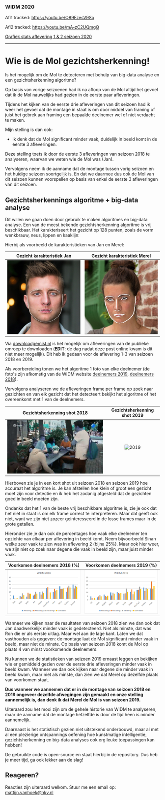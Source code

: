 ### WIDM 2020

Afl1 tracked: https://youtu.be/O89FzesV9So

Afl2 tracked: https://youtu.be/mA-zC2UQmgQ

[Grafiek stats aflevering 1 & 2 seizoen 2020](https://vega.github.io/editor/#/url/vega-lite/N4KABGBEDGD2B2AzAlgc0gLjMSA3ZApgO6bYwIAuy8ArrDQM4DqyAJhQBakAsADLwBooceFVr0GACQJoOFUgGZ+AX2UDwUVgEMKW0jnhaAtgVKRtugLQAmXtYUBOAGwEFWp4lbcAjAFYAHKzQ-goKBIjciAqsQQ6+iJBqGpBGWgBOANZmAEbpkOoQkATwcKzU6FigEIVwADawafqQFACeAA6mWJDwsEbUWrX5UCgEtaxmBG3IDLCspknVwrC1NEbw+hqLze2dUD19hoMFi8OEY2YdaTMI+ZvVkDNp8lgA2ndbabDZtyf3fbUAK0Y0A4GT0x1+MFqWgIDB+vygAK0yAypghJ0gWngyF08Mh2RoMRaeIxhk4WJJW1qBAQhEp9zE4Pe9wBsA4FOZAF10YUqBRqWZIHcFgzYMsqG1SG9fjhWh0zPt+kdTqNxl1Ltd1iLFrKdgrekqhpARucupNprN5jyyHLdpAAI40LF8nTIXBolWmqAAUjAuDFmV6xSNiAaqWeUAAdN4Eso7ty7pAAB5NW36g4DENnNVQc0zOZGvkCrqJdGQYmVbbyrqO50413urOqsy+-0NDJBrUaEXNHHFsDS+5MACSABEALJgWy2EmQADisIaFAIBDSrDAsDaYFQBD6MVVfoDHZM8A37rSYGyMjmYC0iGp5-KwY0CcKRDYnB4gmSABIGCDdz0Lo5AoNoGAwAB6CD3VQLRI1QHEOBobJI2QWAIP-DhAOgghYMsWocQIaDuEjXhSMjAEZnWY5zB0LQGAICg4UqRMLC0Gw7EcFw3A8Lw-ECYJQnCSJolieIpWZKoEUgDUxXWLosXrelCjzS0zDvB9V3KMBvGUn1D3bTtSD8aN7F4BxuDifxnBCbgAHZmW1aopMhWSbi6AkiT0oopnzO0NIIR94FQHTvNbI8jKwBxI2sJxvG4JRrG4OLrIcbwHEc60XIxNz5OEaFYW81SCwU+9Aq04LQutQpwsMk8eEjbhfG4fwnF8bx-G8OzvG8JxeDazLJOZQpcrMJEUTRYbc18tTSs0tJtN06r9LbQN6qwfxIwUexfCcBRrOseLfAUBzficiBsq2UaulZdlqKmnyLRKqAAqCkKloe2q1uDLATKS3htv8axjusew0t8QaZQe66oGpWlJoRaanv8sq3qqz6DO+vLvDIhKTr2jr-Dspq+ohs6suh1dNTMf4gUwsEipm57MVRir3rCzHjx+sAnEjJwgesBw7OF4GnGJ8zIZOS77hh7odDuxnkfU1mFsqj7EcgL6uby6K7KUBQ9u4exDsOtLJZ1SmrjksxPm+ZbHr85X5sWjnVu10hrEjXw7LS7b7IN0HfF4Inzecy3qa6RlFcdubytV9n7a1yKdM2rqer6vrnG8BRs9Di7w+thTsVxe3ipR53KusV2IvWsAyIcZxeD8BwA+ahx-CbvPsAL9yoE81hiVLpny7j7Sq8Tznk7sr2Ae2-hju8Wx-DJk5zu7jXZegAq4SHpXY7R8eMbd5PoqcCzfAvnrrH8TqO6cLvpZGqnC8RZFUWj2aXpVsfq7q7np7TjneyPgAYBG9g-HueVIC3QpLvGOX8K4hUPhrJOtd7BbT1l1RwdleB2RCMdCBG9n690gHDbECNpJlydqPSuv8sbGV5g3Vq3UhZE3ak4e+5MhpEKtiQ2mwJQRMg1lQ-ebMpx0PdlgXwpFkotVwQlM+HUG6EOkrLMkCs4GfxZog8RE9j61xxpGOyu0haHR6hfE6-huAqNcsQqBtsP7M1emI5B0lUHc2kZYlqpNvZ2X5g4awNicp2LMFHTRTjv60L0TXbm2dSKdX4AErOLU9anVXvGbsIBlBAA/view)

* * * 

# Wie is de Mol gezichtsherkenning!

Is het mogelijk om de Mol te detecteren met behulp van big-data analyse en een gezichtsherkenning algoritme?

Op basis van vorige seizoenen had ik na afloop van de Mol altijd het gevoel dat ik de Mol nauwelijks had gezien in de eerste paar afleveringen. 

Tijdens het kijken van de eerste drie afleveringen van dit seizoen had ik weer het gevoel dat de montage in staat is om door middel van framing of juist het gebrek aan framing een bepaalde deelnemer wel of niet verdacht te maken. 

Mijn stelling is dan ook:
* Ik denk dat de Mol significant minder vaak, duidelijk in beeld komt in de eerste 3 afleveringen.

Deze stelling toets ik door de eerste 3 afleveringen van seizoen 2018 te analyseren, waarvan we weten wie de Mol was (Jan). 

Vervolgens neem ik de aanname dat de montage tussen vorig seizoen en het huidige seizoen soortgelijk is. En dat we daarmee dus ook de Mol van dit seizoen kunnen voorspellen op basis van enkel de eerste 3 afleveringen van dit seizoen.

## Gezichtsherkennings algoritme + big-data analyse
Dit willen we gaan doen door gebruik te maken algoritmes en big-data analyse. Een van de meest bekende gezichtsherkenning algoritme is vrij beschikbaar. Het karakteriseert het gezicht op 128 punten, zoals de vorm wenkbrauw, neus, lippen en kaaklijn: 

Hierbij als voorbeeld de karakteristieken van Jan en Merel:

Gezicht karakteristiek Jan             |  Gezicht karakteristiek Merel
:-------------------------:|:-------------------------:
![2018](img/jan_2018.jpg "jan")  |  ![2019](img/merel_2019.jpg "merel")

Via [downloadgemist.nl](http://downloadgemist.nl) is het mogelijk om afleveringen van de publieke omroep te downloaden (**EDIT**: de dag nadat deze post online kwam is dit niet meer mogelijk). Dit heb ik gedaan voor de aflevering 1-3 van seizoen 2018 en 2019. 

Als voorbereiding tonen we het algoritme 1 foto van elke deelnemer (de foto's zijn afkomstig van de WIDM website [deelnemers 2019](https://wieisdemol.avrotros.nl/home/), [deelnemers 2018](https://wieisdemol.avrotros.nl/archief/#/&filter=season:seizoen%2018%7Ccategories:kandidaten&sort=datetime:desc&page=1&layout=list)). 

Vervolgens analyseren we de afleveringen frame per frame op zoek naar gezichten en van elk gezicht dat het detecteert bekijkt het algoritme of het overeenkomt met 1 van de deelnemers.

Gezichtsherkenning shot 2018             |  Gezichtsherkenning shot 2019
:-------------------------:|:-------------------------:
![2018](img/widm_2018.gif)  |  ![2019](img/widm_2019.gif)

Hierboven zie je in een kort shot uit seizoen 2018 en seizoen 2019 hoe accuraat het algoritme is. Je kan afstellen hoe klein of groot een gezicht moet zijn voor detectie en ik heb het zodanig afgesteld dat de gezichten goed in beeld moeten zijn.

Ondanks dat het 1 van de beste vrij beschikbare algoritme is, zie je ook dat het niet in staat is om elk frame correct te interpreteren. Maar dat geeft ook niet, want we zijn niet zozeer geinteresseerd in de losse frames maar in de grote getallen. 

Hieronder zie je dan ook de percentages hoe vaak elke deelnemer ten opzichte van elkaar per aflevering in beeld komt. Neem bijvoorbeeld Sinan welke zeer vaak te zien was in aflevering 2 (bijna 25%). Maar ook hier weer, we zijn niet op zoek naar degene die vaak in beeld zijn, maar juist minder vaak.

Voorkomen deelnemers 2018 (%)             |  Voorkomen deelnemers 2019 (%)
:-------------------------:|:-------------------------:
![2018](img/widm_2018_df.png)  |  ![2019](img/widm_2019_df.png)

Wanneer we kijken naar de resultaten van seizoen 2018 zien we dan ook dat Jan daadwerkelijk minder vaak is gedetecteerd. Niet als minste, dat was Ron die er als eerste uitlag. Maar wel aan de lage kant. Laten we dat vasthouden als gegeven: de montage laat de Mol significant minder vaak in beeld, maar niet de minste. Op basis van seizoen 2018 komt de Mol op plaats 4 van minst voorkomende deelnemers.

Nu kunnen we de statistieken van seizoen 2019 ernaast leggen en bekijken wie er gemiddeld gezien over de eerste drie afleveringen minder vaak in beeld kwam. Wanneer we dan ook kijken naar degene die minder vaak in beeld kwam, maar niet als minste, dan zien we dat Merel op dezelfde plaats van voorkomen staat. 

**Dus wanneer we aannemen dat er in de montage van seizoen 2018 en 2019 ongeveer dezelfde afwegingen zijn gemaakt en onze  stelling aannemelijk is, dan denk ik dat Merel de Mol is van seizoen 2019.**

Uiteraard zou het mooi zijn om de gehele historie van WIDM te analyseren, maar de aanname dat de montage hetzelfde is door de tijd heen is minder aannemelijk. 

Daarnaast is het statistisch gezien niet uitstekend onderbouwd, maar al met al een plezierige ontspannings oefening hoe kunstmatige intelligentie, gezichtsherkenning en big-data analyses ook erg leuke toepassingen kan hebben!

De gebruikte code is open-source en staat hierbij in de repository. 
Dus heb je meer tijd, ga ook lekker aan de slag!

## Reageren?
Reacties zijn uiteraard welkom. Stuur me een email op: mattijn.vanhoek@hkv.nl
